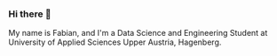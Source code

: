 ### Hi there 👋

My name is Fabian, and I'm a Data Science and Engineering Student at University of Applied Sciences Upper Austria, Hagenberg.



